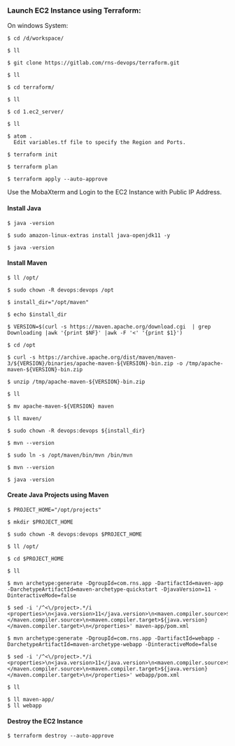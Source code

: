 ### Launch EC2 Instance using Terraform:

On windows System:

    $ cd /d/workspace/

    $ ll

    $ git clone https://gitlab.com/rns-devops/terraform.git

    $ ll

    $ cd terraform/

    $ ll

    $ cd 1.ec2_server/

    $ ll

    $ atom .
      Edit variables.tf file to specify the Region and Ports.

    $ terraform init

    $ terraform plan

    $ terraform apply --auto-approve


Use the MobaXterm and Login to the EC2 Instance with Public IP Address.

#### Install Java

    $ java -version

    $ sudo amazon-linux-extras install java-openjdk11 -y

    $ java -version

#### Install Maven

    $ ll /opt/

    $ sudo chown -R devops:devops /opt

    $ install_dir="/opt/maven"

    $ echo $install_dir

    $ VERSION=$(curl -s https://maven.apache.org/download.cgi  | grep Downloading |awk '{print $NF}' |awk -F '<' '{print $1}')

    $ cd /opt

    $ curl -s https://archive.apache.org/dist/maven/maven-3/${VERSION}/binaries/apache-maven-${VERSION}-bin.zip -o /tmp/apache-maven-${VERSION}-bin.zip

    $ unzip /tmp/apache-maven-${VERSION}-bin.zip

    $ ll

    $ mv apache-maven-${VERSION} maven

    $ ll maven/

    $ sudo chown -R devops:devops ${install_dir}

    $ mvn --version

    $ sudo ln -s /opt/maven/bin/mvn /bin/mvn

    $ mvn --version

    $ java -version


#### Create Java Projects using Maven

    $ PROJECT_HOME="/opt/projects"

    $ mkdir $PROJECT_HOME

    $ sudo chown -R devops:devops $PROJECT_HOME

    $ ll /opt/

    $ cd $PROJECT_HOME

    $ ll

    $ mvn archetype:generate -DgroupId=com.rns.app -DartifactId=maven-app -DarchetypeArtifactId=maven-archetype-quickstart -DjavaVersion=11 -DinteractiveMode=false

    $ sed -i '/^<\/project>.*/i <properties>\n<java.version>11</java.version>\n<maven.compiler.source>${java.version}</maven.compiler.source>\n<maven.compiler.target>${java.version}</maven.compiler.target>\n</properties>' maven-app/pom.xml

    $ mvn archetype:generate -DgroupId=com.rns.app -DartifactId=webapp -DarchetypeArtifactId=maven-archetype-webapp -DinteractiveMode=false

    $ sed -i '/^<\/project>.*/i <properties>\n<java.version>11</java.version>\n<maven.compiler.source>${java.version}</maven.compiler.source>\n<maven.compiler.target>${java.version}</maven.compiler.target>\n</properties>' webapp/pom.xml

    $ ll

    $ ll maven-app/
    $ ll webapp


#### Destroy the EC2 Instance
    $ terraform destroy --auto-approve
